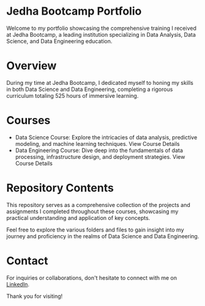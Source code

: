 # Jedha Bootcamp Portfolio
Welcome to my portfolio showcasing the comprehensive training I received at Jedha Bootcamp, a leading institution specializing in Data Analysis, Data Science, and Data Engineering education.

# Overview
During my time at Jedha Bootcamp, I dedicated myself to honing my skills in both Data Science and Data Engineering, completing a rigorous curriculum totaling 525 hours of immersive learning.

# Courses
- Data Science Course: Explore the intricacies of data analysis, predictive modeling, and machine learning techniques. View Course Details
- Data Engineering Course: Dive deep into the fundamentals of data processing, infrastructure design, and deployment strategies. View Course Details
  
# Repository Contents
This repository serves as a comprehensive collection of the projects and assignments I completed throughout these courses, showcasing my practical understanding and application of key concepts.

Feel free to explore the various folders and files to gain insight into my journey and proficiency in the realms of Data Science and Data Engineering.

# Contact
For inquiries or collaborations, don't hesitate to connect with me on [LinkedIn](https://www.linkedin.com/in/berenger-queune/).

Thank you for visiting!
